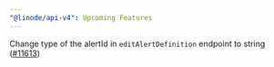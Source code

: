 ```yaml
---
"@linode/api-v4": Upcoming Features
---
```


Change type of the alertId in `editAlertDefinition` endpoint to string ([#11613](https://github.com/linode/manager/pull/11613))
